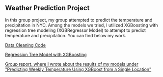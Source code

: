 ## Weather Prediction Project

In this group project, my group attempted to predict the temperature and precipitation in NYC. Among the models we tried, I utilized XGBoosting with regression tree modeling (XGBRegressor Model) to attempt to predict temperature and precipitation. You can find below my work.

[Data Cleaning Code](https://drive.google.com/file/d/15dtv2ZByLC54zkwvtnSsqUrXDF8TOxxV/view?usp=sharing)

[Regression Tree Model with XGBoosting](https://drive.google.com/file/d/1RdWQmtQvZIYiKnvJWQLvYuEWtl0eWTsW/view?usp=sharing)

[Group report, where I wrote about the results of my models under "Predicting Weekly Temperature Using XGBoost from a Single Location"](https://docs.google.com/document/d/1t6uzn8V56CROHo5AaMm3lYYLP22NkjIgX-inGbUUO6E/edit?usp=sharing)
